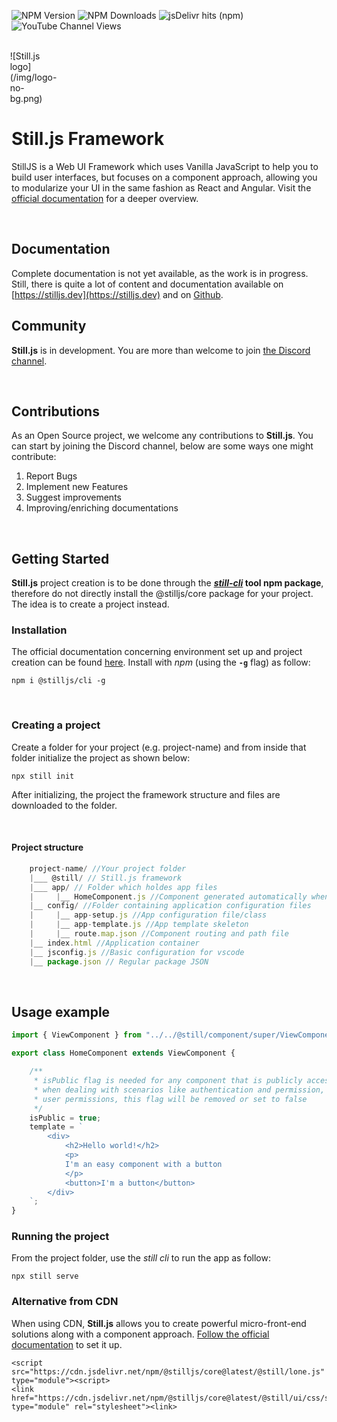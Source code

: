 ![NPM Version](https://img.shields.io/npm/v/%40stilljs%2Fcore)
![NPM Downloads](https://img.shields.io/npm/d18m/%40stilljs%2Fcore)
![jsDelivr hits (npm)](https://img.shields.io/jsdelivr/npm/hy/%40stilljs%2Fcore)
![YouTube Channel Views](https://img.shields.io/youtube/channel/views/UC1uLPIxSD62bQFGFiBouHRA)

<br>

<div style="display:flex; justify-content: center; width: 5em;">
    ![Still.js logo](/img/logo-no-bg.png)
</div>

# **Still.js** Framework

StillJS is a Web UI Framework which uses Vanilla JavaScript to help you to build user interfaces, but focuses on a component approach, allowing you to modularize your UI in the same fashion as React and Angular. Visit the [official documentation](https://stilljs.dev) for a deeper overview.

<br>

## Documentation
Complete documentation is not yet available, as the work is in progress. Still, there is quite a lot of content and documentation available on [https://stilljs.dev](https://stilljs.dev) and on [Github](https://still-js.github.io/stilljs-site/)</a>.

## Community
**Still.js** is in development. You are more than welcome to join 
[the Discord channel](https://discord.gg/fUVJRTmQ9f).

<br>

## Contributions
As an Open Source project, we welcome any contributions to **Still.js**. You can start by joining the Discord channel, below are some ways one might contribute:

1. Report Bugs
2. Implement new Features
3. Suggest improvements
4. Improving/enriching documentations

<br>

## Getting Started

**Still.js** project creation is to be done through the **[*still-cli*](https://www.npmjs.com/package/@stilljs/cli) tool npm package**, therefore do not directly install the @stilljs/core package for your project. The idea is to create a project instead.


### Installation

The official documentation concerning environment set up and project creation can be found <a href="https://still-js.github.io/stilljs-site/installation-and-running/" target="_blank">here</a>.  Install with *npm* (using the <b>`-g`</b> flag) as follow:


```
npm i @stilljs/cli -g
```

<br>

### Creating a project
Create a folder for your project (e.g. project-name) and from inside that folder initialize the project as shown below:
```
npx still init
```

After initializing, the project the framework structure and files are downloaded to the folder.

<br>

#### Project structure
```js
    project-name/ //Your project folder
    |___ @still/ // Still.js framework
    |___ app/ // Folder which holdes app files
    |     |__ HomeComponent.js //Component generated automatically when creating project
    |__ config/ //Folder containing application configuration files
    |     |__ app-setup.js //App configuration file/class
    |     |__ app-template.js //App template skeleton
    |     |__ route.map.json //Component routing and path file
    |__ index.html //Application container
    |__ jsconfig.js //Basic configuration for vscode
    |__ package.json // Regular package JSON

```

<br>

## Usage example
```js
import { ViewComponent } from "../../@still/component/super/ViewComponent.js";

export class HomeComponent extends ViewComponent {

    /** 
     * isPublic flag is needed for any component that is publicly accessible, therefore 
     * when dealing with scenarios like authentication and permission, or any component requiring
     * user permissions, this flag will be removed or set to false
     */
    isPublic = true;
    template = `
        <div>
            <h2>Hello world!</h2>
            <p>
            I'm an easy component with a button
            </p>
            <button>I'm a button</button>
        </div>
    `;
}
```

### Running the project

From the project folder, use the *still cli* to run the app as follow:
```
npx still serve
```


### Alternative from CDN

When using CDN, **Still.js** allows you to create powerful micro-front-end solutions along with a component approach. [Follow the official documentation](https://still-js.github.io/stilljs-site/installation-and-running-cdn/) to set it up.
```
<script src="https://cdn.jsdelivr.net/npm/@stilljs/core@latest/@still/lone.js" type="module"><script>
<link href="https://cdn.jsdelivr.net/npm/@stilljs/core@latest/@still/ui/css/still.css" type="module" rel="stylesheet"><link>
```
